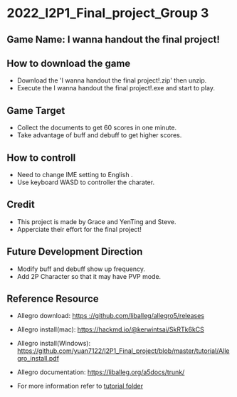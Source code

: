 # 2022_I2P1_Final_project_Group 3

## Game Name: I wanna handout the final project!

## How to download the game
- Download the 'I wanna handout the final project!.zip' then unzip.
- Execute the I wanna handout the final project!.exe and start to play.

## Game Target
- Collect the documents to get 60 scores in one minute.
- Take advantage of buff and debuff to get higher scores.

## How to controll
- Need to change IME setting to English  .
- Use keyboard WASD to controller the charater.

## Credit
- This project is made by Grace and YenTing and Steve.
- Apperciate their effort for the final project!

## Future Development Direction
- Modify buff and debuff show up frequency.
- Add 2P Character so that it may have PVP mode.

## Reference Resource

- Allegro download: [https ://github.com/liballeg/allegro5/releases](https://github.com/liballeg/allegro5/releases)

- Allegro install(mac): https://hackmd.io/@kerwintsai/SkRTk6kCS
- Allegro install(Windows):  https://github.com/yuan7122/I2P1_Final_project/blob/master/tutorial/Allegro_install.pdf
- Allegro documentation: https://liballeg.org/a5docs/trunk/
- For more information refer to [tutorial folder](https://github.com/yuan7122/I2P1_Final_project/tree/master/tutorial)